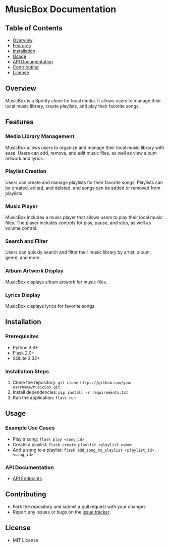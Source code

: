# MusicBox Documentation

## Table of Contents

* [Overview](#overview)
* [Features](#features)
* [Installation](#installation)
* [Usage](#usage)
* [API Documentation](#api-documentation)
* [Contributing](#contributing)
* [License](#license)

## Overview

MusicBox is a Spotify clone for local media. It allows users to manage their local music library, create playlists, and play their favorite songs.

## Features

### Media Library Management

MusicBox allows users to organize and manage their local music library with ease. Users can add, remove, and edit music files, as well as view album artwork and lyrics.

### Playlist Creation

Users can create and manage playlists for their favorite songs. Playlists can be created, edited, and deleted, and songs can be added or removed from playlists.

### Music Player

MusicBox includes a music player that allows users to play their local music files. The player includes controls for play, pause, and stop, as well as volume control.

### Search and Filter

Users can quickly search and filter their music library by artist, album, genre, and more.

### Album Artwork Display

MusicBox displays album artwork for music files.

### Lyrics Display

MusicBox displays lyrics for favorite songs.

## Installation

### Prerequisites

* Python 3.8+
* Flask 2.0+
* SQLite 3.32+

### Installation Steps

1. Clone the repository: `git clone https://github.com/your-username/MusicBox.git`
2. Install dependencies: `pip install -r requirements.txt`
3. Run the application: `flask run`

## Usage

### Example Use Cases

* Play a song: `flask play <song_id>`
* Create a playlist: `flask create_playlist <playlist_name>`
* Add a song to a playlist: `flask add_song_to_playlist <playlist_id> <song_id>`

### API Documentation

* [API Endpoints](https://github.com/your-username/MusicBox/blob/main/docs/api.md)

## Contributing

* Fork the repository and submit a pull request with your changes
* Report any issues or bugs on the [issue tracker](https://github.com/your-username/MusicBox/issues)

## License

* MIT License